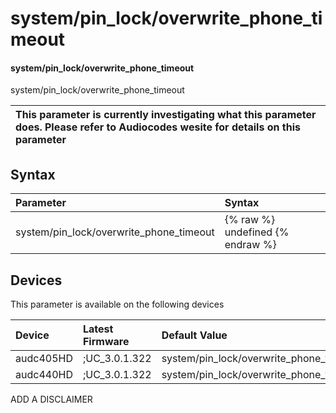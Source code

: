 ﻿---
description: system/pin_lock/overwrite_phone_timeout
search: false
---

# system/pin_lock/overwrite_phone_timeout

#### system/pin_lock/overwrite_phone_timeout

system/pin_lock/overwrite_phone_timeout


| This parameter is currently investigating what this parameter does. Please refer to Audiocodes wesite for details on this parameter | 
| :--- |

## Syntax
| Parameter | Syntax |
| :--- | :--- |
|system/pin_lock/overwrite_phone_timeout | {% raw %} undefined {% endraw %}|

## Devices
This parameter is available on the following devices

| Device | Latest Firmware | Default Value |
|:---|:---|:---|
| audc405HD | ;UC_3.0.1.322 | system/pin_lock/overwrite_phone_timeout=10 
| audc440HD | ;UC_3.0.1.322 | system/pin_lock/overwrite_phone_timeout=10 

ADD A DISCLAIMER
